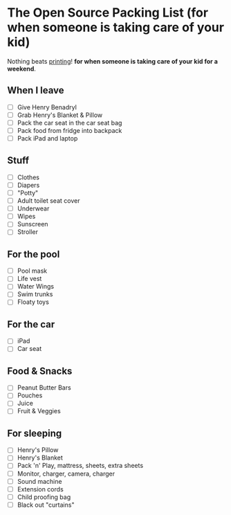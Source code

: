# The Open Source Packing List (for when someone is taking care of your kid)

Nothing beats [printing](https://raw.github.com/hjhart/packing-list/master/HENRY.md)! **for when someone is taking care of your kid for a weekend**.

## When I leave

- [ ] Give Henry Benadryl
- [ ] Grab Henry's Blanket & Pillow
- [ ] Pack the car seat in the car seat bag
- [ ] Pack food from fridge into backpack
- [ ] Pack iPad and laptop

## Stuff

- [ ] Clothes
- [ ] Diapers
- [ ] "Potty"
- [ ] Adult toilet seat cover
- [ ] Underwear
- [ ] Wipes
- [ ] Sunscreen
- [ ] Stroller

## For the pool

- [ ] Pool mask
- [ ] Life vest
- [ ] Water Wings
- [ ] Swim trunks
- [ ] Floaty toys

## For the car

- [ ] iPad
- [ ] Car seat

## Food & Snacks

- [ ] Peanut Butter Bars
- [ ] Pouches
- [ ] Juice
- [ ] Fruit & Veggies

## For sleeping

- [ ] Henry's Pillow
- [ ] Henry's Blanket
- [ ] Pack 'n' Play, mattress, sheets, extra sheets
- [ ] Monitor, charger, camera, charger
- [ ] Sound machine
- [ ] Extension cords
- [ ] Child proofing bag
- [ ] Black out "curtains"

